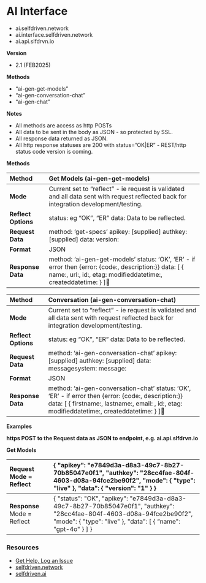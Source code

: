# AI Interface

* ai.selfdriven.network  
* ai.interface.selfdriven.network  
* ai.api.slfdrvn.io

**Version**

- 2.1 (FEB2025)

**Methods**

* “ai-gen-get-models”  
* “ai-gen-conversation-chat”  
* “ai-gen-chat”

**Notes**

* All methods are access as http POSTs  
* All data to be sent in the body as JSON \- so protected by SSL.  
* All response data returned as JSON.  
* All http response statuses are 200 with status=”OK|ER” \- REST/http status code version is coming.


**Methods**

| Method | Get Models (ai-gen-get-models) |
| :---- | :---- |
| **Mode** | Current set to “reflect” \- ie request is validated and all data sent with request reflected back for integration development/testing. |
| **Reflect Options** | status: eg “OK”, “ER” data: Data to be reflected. |
| **Request Data** | method: ‘get-specs’ apikey: \[supplied\] authkey: \[supplied\] data: version:  |
| **Format** | JSON |
| **Response Data** | method: ‘ai-gen-get-models’ status: ‘OK’, ‘ER’ \- if error then {error: {code:, description:}} data: \[ { name:, url:, id:, etag: modifieddatetime:, createddatetime: } \] |

| Method | Conversation (ai-gen-conversation-chat) |
| :---- | :---- |
| **Mode** | Current set to “reflect” \- ie request is validated and all data sent with request reflected back for integration development/testing. |
| **Reflect Options** | status: eg “OK”, “ER” data: Data to be reflected. |
| **Request Data** | method: ‘ai-gen-conversation-chat’ apikey: \[supplied\] authkey: \[supplied\] data: messagesystem: message: |
| **Format** | JSON |
| **Response Data** | method: ‘ai-gen-conversation-chat’ status: ‘OK’, ‘ER’ \- if error then {error: {code:, description:}} data: \[ { firstname:, lastname:, email: , id:, etag: modifieddatetime:, createddatetime: } \] |

**Examples**

**https POST to the Request data as JSON to endpoint, e.g. ai.api.slfdrvn.io**

**Get Models**

| Request Mode \= Reflect | {     "apikey": "e7849d3a-d8a3-49c7-8b27-70b85047e0f1",     "authkey": "28cc4fae-804f-4603-d08a-94fce2be90f2",     "mode":     {         "type": "live"     },     "data":     {        "version": "1"     }   }  |
| :---- | :---- |
| **Response** Mode \= Reflect | { 	"status": "OK", 	"apikey": "e7849d3a-d8a3-49c7-8b27-70b85047e0f1", 	"authkey": "28cc4fae-804f-4603-d08a-94fce2be90f2", 	"mode": 	{ 		"type": "live" 	}, 	"data": 	\[ 		{ “name": "gpt-4o" 		} 	\] } |

### Resources
- [Get Help, Log an Issue](https://github.com/selfdriven-foundation/selfdriven-network/issues)
- [selfdriven.network](https://selfdriven.network)  
- [selfdriven.ai](https://selfdriven.ai)  
